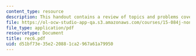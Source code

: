 ```yaml
---
content_type: resource
description: This handout contains a review of topics and problems covered in class.
file: https://ol-ocw-studio-app-qa.s3.amazonaws.com/courses/15-084j-nonlinear-programming-spring-2004/d51bf73e35e220881ca2967a61a79950_rec6.pdf
file_type: application/pdf
resourcetype: Document
title: rec6.pdf
uid: d51bf73e-35e2-2088-1ca2-967a61a79950
---
```

